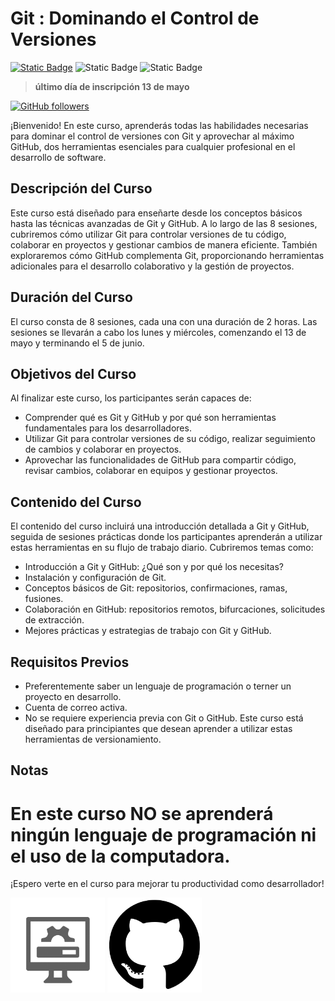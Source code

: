 # Git : Dominando el Control de Versiones
[![Static Badge](https://img.shields.io/badge/Inscribete-formulario-orange)](https://forms.gle/scxWpEyeqY9anZTv5)
![Static Badge](https://img.shields.io/badge/días-lunes_y_miércoles-blue)
![Static Badge](https://img.shields.io/badge/horario-12%3A00_a_14%3A00_h-brown)

> **último día de inscripción 13 de mayo**

[![GitHub followers](https://img.shields.io/github/followers/Alfonso6z)](https://github.com/Alfonso6z)

¡Bienvenido! En este curso, aprenderás todas las habilidades necesarias para dominar el control de versiones con Git y aprovechar al máximo GitHub, dos herramientas esenciales para cualquier profesional en el desarrollo de software.

## Descripción del Curso
Este curso está diseñado para enseñarte desde los conceptos básicos hasta las técnicas avanzadas de Git y GitHub. A lo largo de las 8 sesiones, cubriremos cómo utilizar Git para controlar versiones de tu código, colaborar en proyectos y gestionar cambios de manera eficiente. También exploraremos cómo GitHub complementa Git, proporcionando herramientas adicionales para el desarrollo colaborativo y la gestión de proyectos.

## Duración del Curso
El curso consta de 8 sesiones, cada una con una duración de 2 horas. Las sesiones se llevarán a cabo los lunes y miércoles, comenzando el 13 de mayo y terminando el 5 de junio.

## Objetivos del Curso
Al finalizar este curso, los participantes serán capaces de:
- Comprender qué es Git y GitHub y por qué son herramientas fundamentales para los desarrolladores.
- Utilizar Git para controlar versiones de su código, realizar seguimiento de cambios y colaborar en proyectos.
- Aprovechar las funcionalidades de GitHub para compartir código, revisar cambios, colaborar en equipos y gestionar proyectos.

## Contenido del Curso
El contenido del curso incluirá una introducción detallada a Git y GitHub, seguida de sesiones prácticas donde los participantes aprenderán a utilizar estas herramientas en su flujo de trabajo diario. Cubriremos temas como:
- Introducción a Git y GitHub: ¿Qué son y por qué los necesitas?
- Instalación y configuración de Git.
- Conceptos básicos de Git: repositorios, confirmaciones, ramas, fusiones.
- Colaboración en GitHub: repositorios remotos, bifurcaciones, solicitudes de extracción.
- Mejores prácticas y estrategias de trabajo con Git y GitHub.

## Requisitos Previos
* Preferentemente saber un lenguaje de programación o terner un proyecto en desarrollo.
* Cuenta de correo activa.
* No se requiere experiencia previa con Git o GitHub. Este curso está diseñado para principiantes que desean aprender a utilizar estas herramientas de versionamiento.

## Notas
# En este curso NO se aprenderá ningún lenguaje de programación ni el uso de la computadora.

¡Espero verte en el curso para mejorar tu productividad como desarrollador!

<a href="https://gist.github.com/Alfonso6z/edd9d72eed019aa55c45d5bab460c23b" target="_blank"><img src="https://github.com/wolfycode-a6z/actividades-pilares-16s/blob/main/alfonsoGonzalezZempoalteca/edc/assets/instalaciones.png?raw=true"  style="width:30%"></a>
<a href="https://github.com/Alfonso6z/git-curso" target="_blank"><img src="https://github.com/wolfycode-a6z/actividades-pilares-16s/blob/main/alfonsoGonzalezZempoalteca/edc/assets/github.png?raw=true"  style="width:30%"></a>
